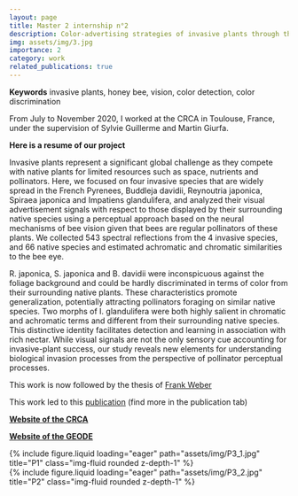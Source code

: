 ```yaml
---
layout: page
title: Master 2 internship n°2
description: Color-advertising strategies of invasive plants through the bee eye
img: assets/img/3.jpg
importance: 2
category: work
related_publications: true
---
```

**Keywords** invasive plants, honey bee, vision, color detection, color discrimination

From July to November 2020, I worked at the CRCA in Toulouse, France, under the supervision of Sylvie Guillerme and Martin Giurfa.

**Here is a resume of our project**

Invasive plants represent a significant global challenge as they compete with native plants for limited resources such as space, nutrients and pollinators. Here, we focused on four invasive species that are widely spread in the French Pyrenees, Buddleja davidii, Reynoutria japonica, Spiraea japonica and Impatiens glandulifera, and analyzed their visual advertisement signals with respect to those displayed by their surrounding native species using a perceptual approach based on the neural mechanisms of bee vision given that bees are regular pollinators of these plants. We collected 543 spectral reflections from the 4 invasive species, and 66 native species and estimated achromatic and chromatic similarities to the bee eye.

R. japonica, S. japonica and B. davidii were inconspicuous against the foliage background and could be hardly discriminated in terms of color from their surrounding native plants. These characteristics promote generalization, potentially attracting pollinators foraging on similar native species. Two morphs of I. glandulifera were both highly salient in chromatic and achromatic terms and different from their surrounding native species. This distinctive identity facilitates detection and learning in association with rich nectar. While visual signals are not the only sensory cue accounting for invasive-plant success, our study reveals new elements for understanding biological invasion processes from the perspective of pollinator perceptual processes.

This work is now followed by the thesis of [Frank Weber](https://theses.fr/s312048)

This work led to this [publication](https://www.frontiersin.org/journals/plant-science/articles/10.3389/fpls.2024.1393204/full) (find more in the publication tab)

[**Website of the CRCA**](https://crca.cbi-toulouse.fr/)

[**Website of the GEODE**](https://geode.univ-tlse2.fr/)

<div class="row">
    <div class="col-sm mt-3 mt-md-0">
        {% include figure.liquid loading="eager" path="assets/img/P3_1.jpg" title="P1" class="img-fluid rounded z-depth-1" %}
    </div>
</div>

<div class="row">
    <div class="col-sm mt-3 mt-md-0">
        {% include figure.liquid loading="eager" path="assets/img/P3_2.jpg" title="P2" class="img-fluid rounded z-depth-1" %}
    </div>
</div>
